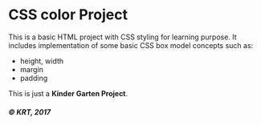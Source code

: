# CSS color Project

This is a basic HTML project with CSS styling for learning purpose.
It includes implementation of some basic CSS box model concepts such as:

- height, width
- margin
- padding

This is just a **Kinder Garten Project**.

##### &copy; KRT, 2017
